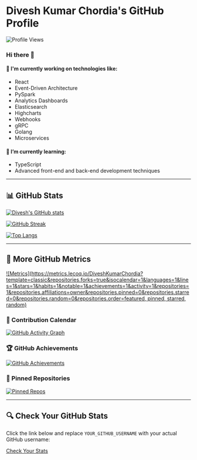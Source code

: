 # Divesh Kumar Chordia's GitHub Profile  
![Profile Views](https://komarev.com/ghpvc/?username=DiveshKumarChordia&color=brightgreen&style=flat&label=Profile+Views)  

### Hi there 👋  
#### 🔭 I'm currently working on technologies like:  
- React  
- Event-Driven Architecture  
- PySpark  
- Analytics Dashboards  
- Elasticsearch  
- Highcharts  
- Webhooks  
- gRPC  
- Golang  
- Microservices  

#### 🌱 I’m currently learning:  
- TypeScript  
- Advanced front-end and back-end development techniques  

---

## 📊 GitHub Stats  

[![Divesh's GitHub stats](https://github-readme-stats-wheat-mu.vercel.app/api?username=DiveshKumarChordia&count_private=true&include_all_commits=true&show_icons=true&theme=chartreuse-dark&rank_icon=default&number_format=long&show=reviews,discussions_started,discussions_answered,prs_merged,prs_merged_percentage)](https://github.com/anuraghazra/github-readme-stats)  

[![GitHub Streak](https://github-readme-streak-stats.herokuapp.com/?user=DiveshKumarChordia&theme=highcontrast)](https://git.io/streak-stats)  

[![Top Langs](https://github-readme-stats-wheat-mu.vercel.app/api/top-langs/?username=DiveshKumarChordia&langs_count=10&layout=compact)](https://github.com/anuraghazra/github-readme-stats)  

---

## 🚀 More GitHub Metrics  

[![Metrics](https://metrics.lecoq.io/DiveshKumarChordia?template=classic&repositories.forks=true&isocalendar=1&languages=1&lines=1&stars=1&habits=1&notable=1&achievements=1&activity=1&repositories=1&repositories.affiliations=owner&repositories.pinned=0&repositories.starred=0&repositories.random=0&repositories.order=featured, pinned, starred, random)](https://metrics.lecoq.io/)  

### 📅 Contribution Calendar  
[![GitHub Activity Graph](https://github-readme-activity-graph.vercel.app/graph?username=DiveshKumarChordia&theme=react-dark)](https://github.com/ashutosh00710/github-readme-activity-graph)  

### 🏆 GitHub Achievements  
[![GitHub Achievements](https://github-profile-trophy.vercel.app/?username=DiveshKumarChordia&theme=darkhub&no-bg=true&no-frame=true&column=7)](https://github.com/ryo-ma/github-profile-trophy)  

### 📌 Pinned Repositories  
[![Pinned Repos](https://github-readme-stats.vercel.app/api/pin/?username=DiveshKumarChordia&repo=your-repo-name&theme=chartreuse-dark)](https://github.com/DiveshKumarChordia/your-repo-name)  

---

## 🔍 Check Your GitHub Stats  

Click the link below and replace `YOUR_GITHUB_USERNAME` with your actual GitHub username:  

[Check Your Stats](https://github-readme-stats.vercel.app/api?username=YOUR_GITHUB_USERNAME&show_icons=true&theme=chartreuse-dark)  
